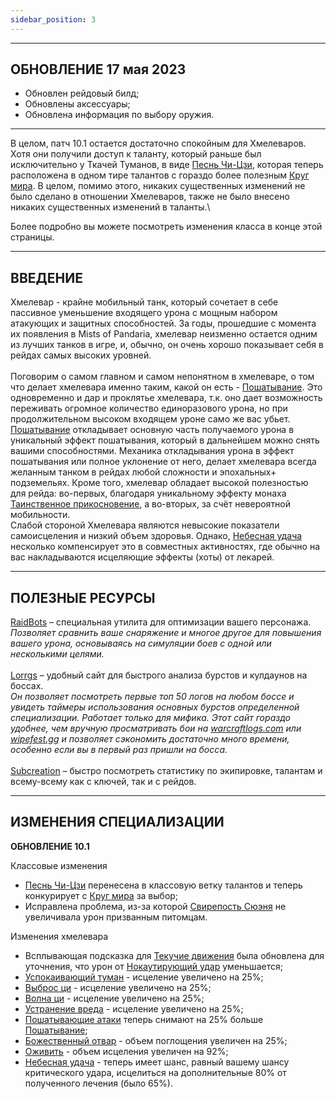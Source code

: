 ```yaml
---
sidebar_position: 3
---
```


---

## **ОБНОВЛЕНИЕ 17 мая 2023**

- Обновлен рейдовый билд;
- Обновлены аксессуары;
- Обновлена информация по выбору оружия.

---

В целом, патч 10.1 остается достаточно спокойным для Хмелеваров. Хотя они получили доступ к таланту, который раньше был исключительно у Ткачей Туманов, в виде [Песнь Чи-Цзи](https://www.wowhead.com/ru/spell=198898), которая теперь расположена в одном тире талантов с гораздо более полезным [Круг мира](https://www.wowhead.com/ru/spell=116844). В целом, помимо этого, никаких существенных изменений не было сделано в отношении Хмелеваров, также не было внесено никаких существенных изменений в таланты.\\

Более подробно вы можете посмотреть изменения класса в конце этой страницы.

---

## **ВВЕДЕНИЕ**

Хмелевар - крайне мобильный танк, который сочетает в себе пассивное уменьшение входящего урона с мощным набором атакующих и защитных способностей. За годы, прошедшие с момента их появления в Mists of Pandaria, хмелевар неизменно остается одним из лучших танков в игре, и, обычно, он очень хорошо показывает себя в рейдах самых высоких уровней.\
\
Поговорим о самом главном и самом непонятном в хмелеваре, о том что делает хмелевара именно таким, какой он есть - [Пошатывание](https://ru.wowhead.com/spell=115069/). Это одновременно и дар и проклятье хмелевара, т.к. оно дает возможность переживать огромное количество единоразового урона, но при продолжительном высоком входящем уроне само же вас убьет. [Пошатывание](https://ru.wowhead.com/spell=115069/) откладывает основную часть получаемого урона в уникальный эффект пошатывания, который в дальнейшем можно снять вашими способностями. Механика откладывания урона в эффект пошатывания или полное уклонение от него, делает хмелевара всегда желанным танком в рейдах любой сложности и эпохальных+ подземельях. Кроме того, хмелевар обладает высокой полезностью для рейда: во-первых, благодаря уникальному эффекту монаха [Таинственное прикосновение](https://ru.wowhead.com/spell=8647), а во-вторых, за счёт невероятной мобильности.\
Слабой стороной Хмелевара являются невысокие показатели самоисцеления и низкий объем здоровья. Однако, [Небесная удача](https://ru.wowhead.com/spell=216519) несколько компенсирует это в совместных активностях, где обычно на вас накладываются исцеляющие эффекты (хоты) от лекарей.

---

## **ПОЛЕЗНЫЕ РЕСУРСЫ**

[RaidBots](https://www.raidbots.com/) – cпециальная утилита для оптимизации вашего персонажа.\
_Позволяет сравнить ваше снаряжение и многое другое для повышения вашего урона, основываясь на симуляции боев с одной или несколькими целями._\
\
[Lorrgs](https://lorrgs.io/) – удобный сайт для быстрого анализа бурстов и кулдаунов на боссах.\
_Он позволяет посмотреть первые топ 50 логов на любом боссе и увидеть таймеры использования основных бурстов определенной специализации. Работает только для мифика. Этот сайт гораздо удобнее, чем вручную просматривать бои на [warcraftlogs.com](https://www.raidbots.com/) или [wipefest.gg](https://www.raidbots.com/) и позволяет сэкономить достаточно много времени, особенно если вы в первый раз пришли на босса._\
\
[Subcreation](https://subcreation.net/) – быстро посмотреть статистику по экипировке, талантам и всему-всему как с ключей, так и с рейдов.

---

## **ИЗМЕНЕНИЯ СПЕЦИАЛИЗАЦИИ**

**ОБНОВЛЕНИЕ 10.1**

Классовые изменения

- [Песнь Чи-Цзи](https://www.wowhead.com/ru/spell=198898) перенесена в классовую ветку талантов и теперь конкурирует с [Круг мира](https://www.wowhead.com/ru/spell=116844) за выбор;
- Исправлена проблема, из-за которой [Свирепость Сюэня](https://www.wowhead.com/ru/spell=388674) не увеличивала урон призванным питомцам.

Изменения хмелевара

- Всплывающая подсказка для [Текучие движения](https://www.wowhead.com/ru/spell=387230) была обновлена для уточнения, что урон от [Нокаутирующий удар](https://www.wowhead.com/ru/spell=100784) уменьшается;
- [Успокаивающий туман](https://www.wowhead.com/ru/spell=115175) - исцеление увеличено на 25%;
- [Выброс ци](https://www.wowhead.com/ru/spell=123986) - исцеление увеличено на 25%;
- [Волна ци](https://www.wowhead.com/ru/spell=115098) - исцеление увеличено на 25%;
- [Устранение вреда](https://www.wowhead.com/ru/spell=322101) - исцеление увеличено на 25%;
- [Пошатывающие атаки](https://www.wowhead.com/ru/spell=387625) теперь снимают на 25% больше [Пошатывание](https://www.wowhead.com/ru/spell=115069);
- [Божественный отвар](https://www.wowhead.com/ru/spell=322507) - объем поглощения увеличен на 25%;
- [Оживить](https://www.wowhead.com/ru/spell=116670) - объем исцеления увеличен на 92%;
- [Небесная удача](https://www.wowhead.com/ru/spell=216519) - теперь имеет шанс, равный вашему шансу критического удара, исцелиться на дополнительные 80% от полученного лечения (было 65%).